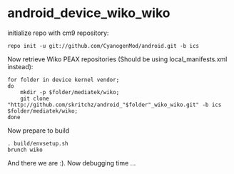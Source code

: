 android_device_wiko_wiko
=========================


initialize repo with cm9 repository:
	
	repo init -u git://github.com/CyanogenMod/android.git -b ics

Now retrieve Wiko PEAX repositories (Should be using local_manifests.xml instead):

	for folder in device kernel vendor;
	do
		mkdir -p $folder/mediatek/wiko;
		git clone "http://github.com/skritchz/android_"$folder"_wiko_wiko.git" -b ics $folder/mediatek/wiko;
	done


Now prepare to build

	. build/envsetup.sh
	brunch wiko

And there we are :). Now debugging time ...
